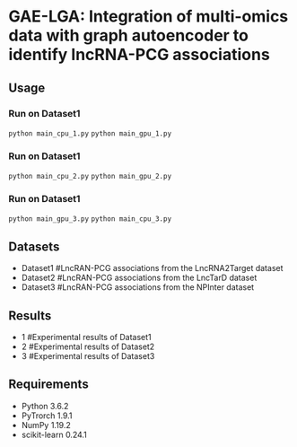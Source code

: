 # GAE-LGA: Integration of multi-omics data with graph autoencoder to identify lncRNA-PCG associations

## Usage

### Run on Dataset1
```python main_cpu_1.py```
```python main_gpu_1.py```
### Run on Dataset1
```python main_cpu_2.py```
```python main_gpu_2.py```
### Run on Dataset1
```python main_gpu_3.py```
```python main_cpu_3.py```

## Datasets
  * Dataset1   #LncRAN-PCG associations from the LncRNA2Target dataset
  * Dataset2   #LncRAN-PCG associations from the LncTarD dataset
  * Dataset3   #LncRAN-PCG associations from the NPInter dataset

## Results
 * 1    #Experimental results of Dataset1
 * 2    #Experimental results of Dataset2
 * 3    #Experimental results of Dataset3

## Requirements
  * Python 3.6.2
  * PyTrorch 1.9.1
  * NumPy 1.19.2
  * scikit-learn 0.24.1

